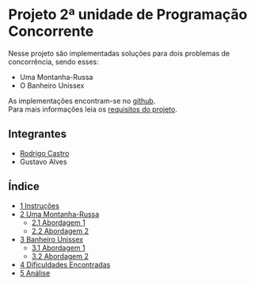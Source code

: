 # Projeto 2ª unidade de Programação Concorrente

Nesse projeto são implementadas soluções para dois problemas de concorrência, sendo esses:

* Uma Montanha-Russa
* O Banheiro Unissex

As implementações encontram-se no [github](https://github.com/rodrigondec/Sincronizacao-Prog-Concorrente).   
Para mais informações leia os [requisitos do projeto](https://github.com/rodrigondec/Sincronizacao-Prog-Concorrente/blob/master/Trabalho-Sincronizao.pdf).

## Integrantes

* [Rodrigo Castro](https://github.com/rodrigondec)
* Gustavo Alves

## Índice

* [1 Instruções](/1-instrucoes.md)
* [2 Uma Montanha-Russa](/2-uma-montanha-russa.md)
  * [2.1 Abordagem 1](/21-abordagem-1.md)
  * [2.2 Abordagem 2](/22-abordagem-2.md)
* [3 Banheiro Unissex](/3-banheiro-unissex.md)
  * [3.1 Abordagem 1](/31-abordagem-1.md)
  * [3.2 Abordagem 2](/32-abordagem-2.md)
* [4 Dificuldades Encontradas](/4-dificuldades-encontradas.md)
* [5 Análise](/5-analise.md)



